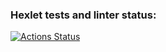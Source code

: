 ### Hexlet tests and linter status:
[![Actions Status](https://github.com/annaboris-va/data-analytics-project-100/actions/workflows/hexlet-check.yml/badge.svg)](https://github.com/annaboris-va/data-analytics-project-100/actions)